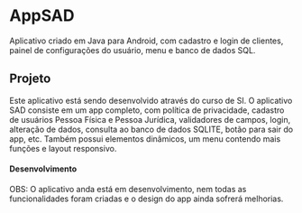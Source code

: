 # AppSAD

Aplicativo criado em Java para Android, com cadastro e login de clientes, painel de configurações do usuário, menu e banco de dados SQL.

## Projeto

Este aplicativo está sendo desenvolvido através do curso de SI. O aplicativo SAD consiste em um app completo, com política de privacidade, cadastro de usuários Pessoa Física e Pessoa Jurídica, validadores de campos, login, alteração de dados, consulta ao banco de dados SQLITE, botão para sair do app, etc. Também possui elementos dinâmicos, um menu contendo mais funções e layout responsivo.

#### Desenvolvimento

OBS: O aplicativo anda está em desenvolvimento, nem todas as funcionalidades foram criadas e o design do app ainda sofrerá melhorias.

